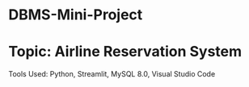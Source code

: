 # DBMS-Mini-Project
# Topic: Airline Reservation System
Tools Used: Python, Streamlit, MySQL 8.0, Visual Studio Code
